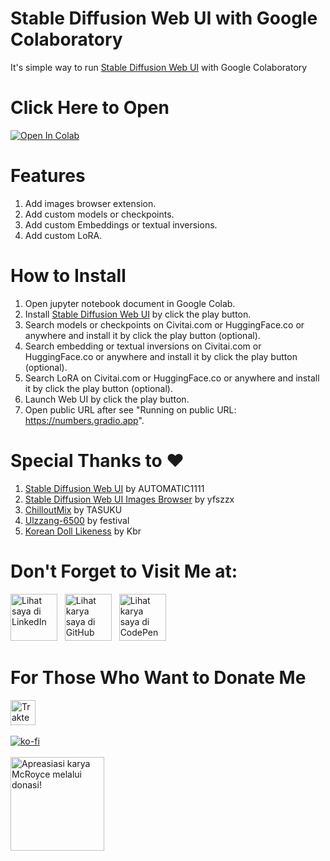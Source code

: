 # Stable Diffusion Web UI with Google Colaboratory
It's simple way to run [Stable Diffusion Web UI](https://github.com/AUTOMATIC1111/stable-diffusion-webui) with Google Colaboratory

# Click Here to Open
<a href="https://colab.research.google.com/github/McRoyce/stable-diffusion-webui-colaboratory/blob/main/SD_Web_UI.ipynb" target="_parent"><img src="https://colab.research.google.com/assets/colab-badge.svg" alt="Open In Colab"/></a>

# Features
1. Add images browser extension.
2. Add custom models or checkpoints.
3. Add custom Embeddings or textual inversions.
4. Add custom LoRA.

# How to Install
1. Open jupyter notebook document in Google Colab.
2. Install [Stable Diffusion Web UI](https://github.com/AUTOMATIC1111/stable-diffusion-webui) by click the play button.
3. Search  models or checkpoints on Civitai.com or HuggingFace.co or anywhere and install it by click the play button (optional).
4. Search  embedding or textual inversions on Civitai.com or HuggingFace.co or anywhere and install it by click the play button (optional).
5. Search  LoRA on Civitai.com or HuggingFace.co or anywhere and install it by click the play button (optional).
6. Launch Web UI by click the play button.
7. Open public URL after see "Running on public URL: https://numbers.gradio.app".

# Special Thanks to ❤
1. [Stable Diffusion Web UI](https://github.com/AUTOMATIC1111/stable-diffusion-webui) by AUTOMATIC1111
2. [Stable Diffusion Web UI Images Browser](https://github.com/yfszzx/stable-diffusion-webui-images-browser) by yfszzx
3. [ChilloutMix](https://civitai.com/models/6424/chilloutmix) by TASUKU
4. [Ulzzang-6500](https://civitai.com/models/8109/ulzzang-6500-korean-doll-aesthetic) by festival
5. [Korean Doll Likeness](https://civitai.com/models/7448/korean-doll-likeness) by Kbr

# Don't Forget to Visit Me at:
<a href="https://www.linkedin.com/in/muhamad-faisal-fikri-dewantoro-18655b226" title="Kunjungi LinkedIn saya"> <img src="https://cdn-icons-png.flaticon.com/512/174/174857.png" width="75px" alt="Lihat saya di LinkedIn"></a> &nbsp;
<a href="https://github.com/McRoyce" title="Kunjungi GitHub saya"> <img src="https://cdn-icons-png.flaticon.com/512/25/25231.png" width="75px" alt="Lihat karya saya di GitHub"></a> &nbsp;
<a href="https://codepen.io/mcroyce" title="Kunjungi CodePen saya"> <img src="https://cdn-icons-png.flaticon.com/512/2111/2111501.png" width="75px" alt="Lihat karya saya di CodePen"></a>

# For Those Who Want to Donate Me
<a href="https://trakteer.id/McRoyce" target="_blank"><img id="wse-buttons-preview" src="https://cdn.trakteer.id/images/embed/trbtn-red-1.png" style="border:0px;height:40px;" alt="Trakteer Saya" height="40"></a><br><br>
[![ko-fi](https://ko-fi.com/img/githubbutton_sm.svg)](https://ko-fi.com/S6S7A9I8Q)<br><br>
<a href="https://saweria.co/McRoyce" title="Donasi untuk karya McRoyce"> <img src="https://i.ibb.co/8cg9SQS/index.png" width="150px" alt="Apreasiasi karya McRoyce melalui donasi!"></a>
